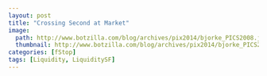 ```yaml
---
layout: post
title: "Crossing Second at Market"
image:
  path: http://www.botzilla.com/blog/archives/pix2014/bjorke_PICS2008.jpg
  thumbnail: http://www.botzilla.com/blog/archives/pix2014/bjorke_PICS2008.jpg
categories: [fStop]
tags: [Liquidity, LiquiditySF]
---
```





